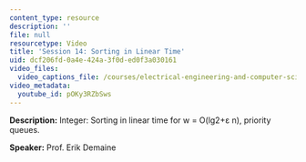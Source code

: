 ```yaml
---
content_type: resource
description: ''
file: null
resourcetype: Video
title: 'Session 14: Sorting in Linear Time'
uid: dcf206fd-0a4e-424a-3f0d-ed0f3a030161
video_files:
  video_captions_file: /courses/electrical-engineering-and-computer-science/6-851-advanced-data-structures-spring-2012/lecture-videos/session-14-sorting-in-linear-time/pOKy3RZbSws.vtt
video_metadata:
  youtube_id: pOKy3RZbSws
---
```


**Description:** Integer: Sorting in linear time for w = O(lg2+ε n), priority queues.

**Speaker:** Prof. Erik Demaine